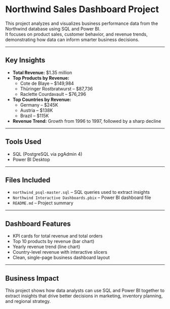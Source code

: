 # Northwind Sales Dashboard Project

This project analyzes and visualizes business performance data from the Northwind database using SQL and Power BI.  
It focuses on product sales, customer behavior, and revenue trends, demonstrating how data can inform smarter business decisions.

---

## Key Insights

- **Total Revenue:** $1.35 million
- **Top Products by Revenue:**
  - Cote de Blaye – $149,984
  - Thüringer Rostbratwurst – $87,736
  - Raclette Courdavault – $76,296
- **Top Countries by Revenue:**
  - Germany – $245K
  - Austria – $138K
  - Brazil – $115K
- **Revenue Trend:** Growth from 1996 to 1997, followed by a sharp decline

---

## Tools Used

- SQL (PostgreSQL via pgAdmin 4)
- Power BI Desktop

---

## Files Included

- `northwind_psql-master.sql` – SQL queries used to extract insights
- `Northwind Interactive Dashboards.pbix` – Power BI dashboard file
- `README.md` – Project summary

---

## Dashboard Features

- KPI cards for total revenue and total orders
- Top 10 products by revenue (bar chart)
- Yearly revenue trend (line chart)
- Country-level revenue with interactive slicers
- Clean, single-page business dashboard layout

---

## Business Impact

This project shows how data analysts can use SQL and Power BI together to extract insights that drive better decisions in marketing, inventory planning, and regional strategy.

